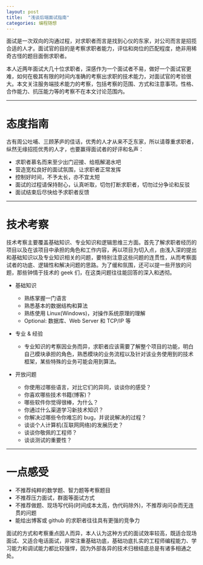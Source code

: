 ```yaml
---
layout: post
title:  "浅谈后端面试指南"
categories: 编程随想
---
```


面试是一次双向的沟通过程，对求职者而言是找到心仪的东家，对公司而言是招揽合适的人才。面试官的目的是考察求职者能力，评估和岗位的匹配程度，绝非用稀奇古怪的题目面倒求职者。

本人近两年面试大几十位求职者，深感作为一个面试者不易，做好一个面试官更难，如何在极其有限的时间内准确的考察出求职的技术能力，对面试官的考验很大。本文关注服务端技术能力的考察，包括考察的范围、方式和注意事项。性格、合作能力、抗压能力等的考察不在本文讨论范围内。

-------------------

# 态度指南

古有周公吐哺、三顾茅庐的佳话，优秀的人才从来不乏东家，所以请尊重求职者，纵然无缘招揽优秀的人才，也要赢得面试者的好评和名声：

- 求职者慕名而来至少出门迎接、给瓶解渴水吧
- 营造宽松良好的面试氛围，让求职者正常发挥
- 控制好时间，不予太长，亦不宜太短
- 面试的过程请保持耐心，认真听取，切勿打断求职者，切勿过分争论和反驳
- 面试结束后尽快给予求职者反馈

------------------

# 技术考察

技术考察主要覆盖基础知识、专业知识和逻辑思维三方面。首先了解求职者经历的项目以及在该项目中承担的角色和工作内容，再以项目为切入点，由浅入深的提出和基础知识以及专业知识相关的问题，要特别注意这些问题的连贯性，从而考察面试者的功底、逻辑性和解决问题的思路。为了缓和氛围，还可以提一些开放的问题，那些钟情于技术的 geek 们，在这类问题往往能回答的深入和透彻。

- 基础知识
	- 熟练掌握一门语言
	- 熟悉基本的数据结构和算法
	- 熟练使用 Linux(Windows)，对操作系统原理的理解
	- Optional: 数据库、Web Server 和 TCP/IP 等 

- 专业 & 经验
	- 专业知识的考察因业务而异，求职者应该需要了解整个项目的功能，明白自己模块承担的角色，熟悉模块的业务流程以及针对该业务使用到的技术框架，某些特殊的业务可能会用到算法。

- 开放问题
	- 你使用过哪些语言，对比它们的异同，谈谈你的感受？
	- 你喜欢哪些技术书籍(博客)？
	- 哪些软件你觉得很棒，为什么？
	- 你通过什么渠道学习新技术知识？
	- 你解决过哪些令你难忘的 bug，并说说解决的过程？
	- 谈谈个人计算机(互联网网络)的发展历史？
	- 谈谈你敬佩的工程师？
	- 谈谈测试的重要性？

------------------

# 一点感受


- 不推荐纯粹的数学题、智力题等考察题目
- 不推荐压力面试，群面等面试方式
- 不推荐做题、现场写代码(时间成本太高，伪代码除外)，不推荐询问杂而无连贯的问题
- 能给出博客或 github 的求职者往往具有更强的竞争力

面试的方式和考察重点因人而异，本人认为这种方式的面试效率较高，既适合现场面试、又适合电话面试，非常注重基础功底，基础功底扎实的工程师编程能力、学习能力和调试能力都比较强悍，因为外部各异的技术归根结底总是有诸多相通之处。